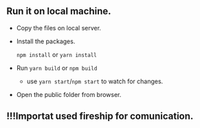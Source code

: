 ## Run it on local machine.

-   Copy the files on local server.

-   Install the packages.

    `npm install` or `yarn install`

-   Run `yarn build` or `npm build`

    -   use `yarn start`/`npm start` to watch for changes.

-   Open the public folder from browser.


## !!!Importat used fireship for comunication.
